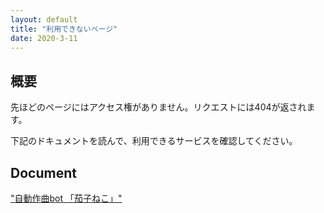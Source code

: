 ```yaml
---
layout: default
title: "利用できないページ"
date: 2020-3-11
---
```


## 概要

 先ほどのページにはアクセス権がありません。リクエストには404が返されます。
 
 下記のドキュメントを読んで、利用できるサービスを確認してください。

## Document

 ["自動作曲bot 「茄子ねこ」"](https://nakashimas.github.io/docs/works/nasnecobot.html)